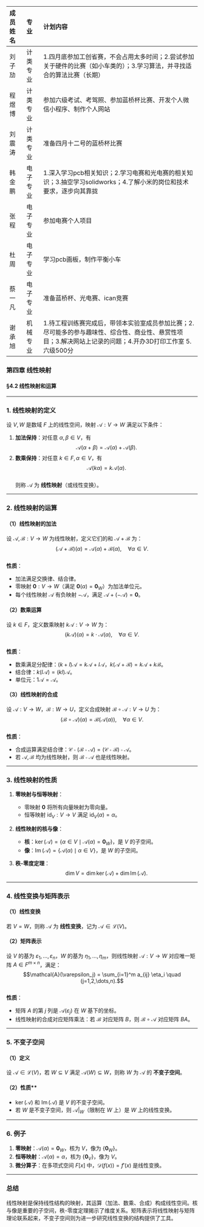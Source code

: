 
| 成员姓名 | 专业   | 计划内容                                                                                   |
| :--- | :--- | :------------------------------------------------------------------------------------- |
| 刘子劢  | 计类专业 | 1.四月底参加工创省赛，不会占用太多时间；2.尝试参加关于硬件的比赛（如小车类的）；3.学习算法，并寻找适合的算法比赛（长期）                        |
| 程煜博  | 计类专业 | 参加六级考试、考驾照、参加蓝桥杯比赛、开发个人微信小程序、制作个人网站                                                    |
| 刘震涛  | 计类专业 | 准备四月十二号的蓝桥杯比赛                                                                          |
| 韩金鹏  | 电子专业 | 1.深入学习pcb相关知识；2.学习电赛和光电赛的相关知识；3.抽空学习solidworks；4.了解小米的岗位和技术要求，逐步向其靠拢                   |
| 张程   | 电子专业 | 参加电赛个人项目                                                                               |
| 杜周   | 电子专业 | 学习pcb画板，制作平衡小车                                                                         |
| 蔡一凡  | 电子专业 | 准备蓝桥杯、光电赛、ican竞赛                                                                       |
| 谢承旭  | 机械专业 | 1.待工程训练赛完成后，带领本实验室成员参加比赛；2.尽可能多的参与趣味性、综合性、商业性、悬赏性项目；3.解决网站上记录的问题；4.开办3D打印工作室 5. 六级500分 |
### 第四章 线性映射

#### §4.2 线性映射和运算

---

### **1. 线性映射的定义**

设 $V, W$ 是数域 $F$ 上的线性空间，映射 $\mathcal{A}: V \to W$ 满足以下条件：

1. **加法保持**：对任意 $\alpha, \beta \in V$，有  
    $$\mathcal{A}(\alpha + \beta) = \mathcal{A}(\alpha) + \mathcal{A}(\beta).$$
2. **数乘保持**：对任意 $k \in F, \alpha \in V$，有  
    $$\mathcal{A}(k\alpha) = k\mathcal{A}(\alpha).$$  
    则称 $\mathcal{A}$ 为 **线性映射**（或线性变换）。

---

### **2. 线性映射的运算**

#### （1）线性映射的加法

设 $\mathcal{A}, \mathcal{B}: V \to W$ 为线性映射，定义它们的和 $\mathcal{A} + \mathcal{B}$ 为：  
$$(\mathcal{A} + \mathcal{B})(\alpha) = \mathcal{A}(\alpha) + \mathcal{B}(\alpha), \quad \forall \alpha \in V.$$  
**性质**：

- 加法满足交换律、结合律。
- 零映射 $\mathbf{0}: V \to W$（满足 $\mathbf{0}(\alpha) = \mathbf{0}_W$）为加法单位元。
- 每个线性映射 $\mathcal{A}$ 有负映射 $-\mathcal{A}$，满足 $\mathcal{A} + (-\mathcal{A}) = \mathbf{0}$。

#### （2）数乘运算

设 $k \in F$，定义数乘映射 $k\mathcal{A}: V \to W$ 为：  
$$(k\mathcal{A})(\alpha) = k \cdot \mathcal{A}(\alpha), \quad \forall \alpha \in V.$$  
**性质**：

- 数乘满足分配律：$(k + l)\mathcal{A} = k\mathcal{A} + l\mathcal{A}$，$k(\mathcal{A} + \mathcal{B}) = k\mathcal{A} + k\mathcal{B}$。
- 结合律：$k(l\mathcal{A}) = (kl)\mathcal{A}$。
- 单位元：$1\mathcal{A} = \mathcal{A}$。

#### （3）线性映射的合成

设 $\mathcal{A}: V \to W$，$\mathcal{B}: W \to U$，定义合成映射 $\mathcal{B} \circ \mathcal{A}: V \to U$ 为：  
$$(\mathcal{B} \circ \mathcal{A})(\alpha) = \mathcal{B}(\mathcal{A}(\alpha)), \quad \forall \alpha \in V.$$  
**性质**：

- 合成运算满足结合律：$\mathcal{C} \circ (\mathcal{B} \circ \mathcal{A}) = (\mathcal{C} \circ \mathcal{B}) \circ \mathcal{A}$。
- 若 $\mathcal{A}, \mathcal{B}$ 均为线性映射，则 $\mathcal{B} \circ \mathcal{A}$ 也是线性映射。

---

### **3. 线性映射的性质**

1. **零映射与恒等映射**：
    
    - 零映射 $\mathbf{0}$ 将所有向量映射为零向量。
    - 恒等映射 $\text{id}_V: V \to V$ 满足 $\text{id}_V(\alpha) = \alpha$。
2. **线性映射的核与像**：
    
    - **核**：$\ker(\mathcal{A}) = \{ \alpha \in V \mid \mathcal{A}(\alpha) = \mathbf{0}_W \}$，是 $V$ 的子空间。
    - **像**：$\operatorname{Im}(\mathcal{A}) = \{ \mathcal{A}(\alpha) \mid \alpha \in V \}$，是 $W$ 的子空间。
3. **秩-零度定理**：  
    $$\dim V = \dim \ker(\mathcal{A}) + \dim \operatorname{Im}(\mathcal{A}).$$
    

---

### **4. 线性变换与矩阵表示**

#### （1）线性变换

若 $V = W$，则称 $\mathcal{A}$ 为 **线性变换**，记为 $\mathcal{A} \in \mathcal{L}(V)$。

#### （2）矩阵表示

设 $V$ 的基为 $\varepsilon_1, \dots, \varepsilon_n$，$W$ 的基为 $\eta_1, \dots, \eta_m$，则线性映射 $\mathcal{A}: V \to W$ 对应唯一矩阵 $A \in F^{m \times n}$，满足：  
$$\mathcal{A}(\varepsilon_j) = \sum_{i=1}^m a_{ij} \eta_i \quad (j=1,2,\dots,n).$$  
**性质**：

- 矩阵 $A$ 的第 $j$ 列是 $\mathcal{A}(\varepsilon_j)$ 在 $W$ 基下的坐标。
- 线性映射的合成对应矩阵乘法：若 $\mathcal{B}$ 对应矩阵 $B$，则 $\mathcal{B} \circ \mathcal{A}$ 对应矩阵 $BA$。

---

### **5. 不变子空间**

#### （1）定义

设 $\mathcal{A} \in \mathcal{L}(V)$，若 $W \subseteq V$ 满足 $\mathcal{A}(W) \subseteq W$，则称 $W$ 为 $\mathcal{A}$ 的 **不变子空间**。

#### （2）性质**

- $\ker(\mathcal{A})$ 和 $\operatorname{Im}(\mathcal{A})$ 是 $V$ 的不变子空间。
- 若 $W$ 是不变子空间，则 $\mathcal{A}|_W$（限制在 $W$ 上）是 $W$ 上的线性变换。

---

### **6. 例子**

1. **零映射**：$\mathcal{A}(\alpha) = \mathbf{0}_W$，核为 $V$，像为 $\{\mathbf{0}_W\}$。
2. **恒等映射**：$\mathcal{A}(\alpha) = \alpha$，核为 $\{\mathbf{0}_V\}$，像为 $V$。
3. **微分算子**：在多项式空间 $F[x]$ 中，$\mathcal{D}(f(x)) = f'(x)$ 是线性变换。

---

### **总结**

线性映射是保持线性结构的映射，其运算（加法、数乘、合成）构成线性空间。核与像是重要的子空间，秩-零度定理揭示了维度关系。矩阵表示将线性映射与矩阵理论联系起来，不变子空间则为进一步研究线性变换的结构提供了工具。
